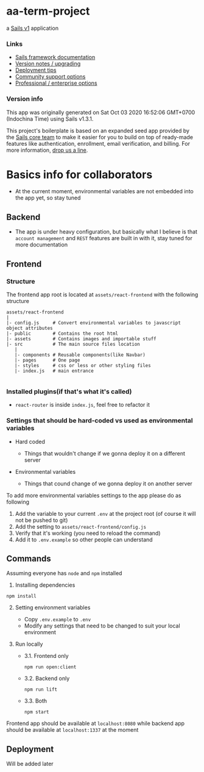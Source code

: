 # aa-term-project

a [Sails v1](https://sailsjs.com) application


### Links

+ [Sails framework documentation](https://sailsjs.com/get-started)
+ [Version notes / upgrading](https://sailsjs.com/documentation/upgrading)
+ [Deployment tips](https://sailsjs.com/documentation/concepts/deployment)
+ [Community support options](https://sailsjs.com/support)
+ [Professional / enterprise options](https://sailsjs.com/enterprise)


### Version info

This app was originally generated on Sat Oct 03 2020 16:52:06 GMT+0700 (Indochina Time) using Sails v1.3.1.

<!-- Internally, Sails used [`sails-generate@2.0.0`](https://github.com/balderdashy/sails-generate/tree/v2.0.0/lib/core-generators/new). -->


This project's boilerplate is based on an expanded seed app provided by the [Sails core team](https://sailsjs.com/about) to make it easier for you to build on top of ready-made features like authentication, enrollment, email verification, and billing.  For more information, [drop us a line](https://sailsjs.com/support).


<!--
Note:  Generators are usually run using the globally-installed `sails` CLI (command-line interface).  This CLI version is _environment-specific_ rather than app-specific, thus over time, as a project's dependencies are upgraded or the project is worked on by different developers on different computers using different versions of Node.js, the Sails dependency in its package.json file may differ from the globally-installed Sails CLI release it was originally generated with.  (Be sure to always check out the relevant [upgrading guides](https://sailsjs.com/upgrading) before upgrading the version of Sails used by your app.  If you're stuck, [get help here](https://sailsjs.com/support).)
-->

# Basics info for collaborators
- At the current moment, environmental variables are not embedded into the app yet, so stay tuned

## Backend
- The app is under heavy configuration, but basically what I believe is that `account management` and `REST` features are built in with it, stay tuned for more documentation

## Frontend

### Structure

The frontend app root is located at `assets/react-frontend` with the following structure

```
assets/react-frontend
|
|- config.js     # Convert environmental variables to javascript object attributes
|- public        # Contains the root html
|- assets        # Contains images and importable stuff
|- src           # The main source files location
   |
   |- components # Reusable components(like Navbar)
   |- pages      # One page
   |- styles     # css or less or other styling files
   |- index.js   # main entrance 


```

### Installed plugins(if that's what it's called)
- `react-router` is inside `index.js`, feel free to refactor it

### Settings that should be hard-coded vs used as environmental variables

- Hard coded
    - Things that wouldn't change if we gonna deploy it on a different server

- Environmental variables
    - Things that cound change of we gonna deploy it on another server

To add more environmental variables settings to the app please do as following
1. Add the variable to your current `.env` at the project root (of course it will not be pushed to git)
2. Add the setting to `assets/react-frontend/config.js`
3. Verify that it's working (you need to reload the command)
4. Add it to `.env.example` so other people can understand

## Commands
Assuming everyone has `node` and `npm` installed

1. Installing dependencies
```
npm install
```

2. Setting environment variables
    - Copy `.env.example` to `.env`
    - Modify any settings that need to be changed to suit your local environment

3. Run locally

    - 3.1. Frontend only 
        ```
        npm run open:client
        ```
    - 3.2. Backend only 
        ```
        npm run lift
        ```
    - 3.3. Both 
        ```
        npm start
        ```
Frontend app should be available at `localhost:8080` while backend app should be available at `localhost:1337` at the moment

## Deployment

Will be added later